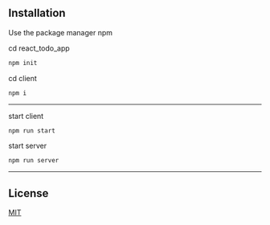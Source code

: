 ## Installation

Use the package manager npm 

cd react_todo_app
```bash
npm init
```
cd client
```bash
npm i
```
-------------------------
start client
```bash
npm run start
```
start server
```bash
npm run server
```
------------------------
## License
[MIT](https://choosealicense.com/licenses/mit/)
